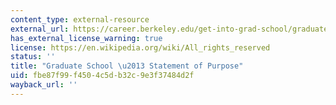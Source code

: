 ```yaml
---
content_type: external-resource
external_url: https://career.berkeley.edu/get-into-grad-school/graduate-school/statement-of-purpose/
has_external_license_warning: true
license: https://en.wikipedia.org/wiki/All_rights_reserved
status: ''
title: "Graduate School \u2013 Statement of Purpose"
uid: fbe87f99-f450-4c5d-b32c-9e3f37484d2f
wayback_url: ''
---
```

